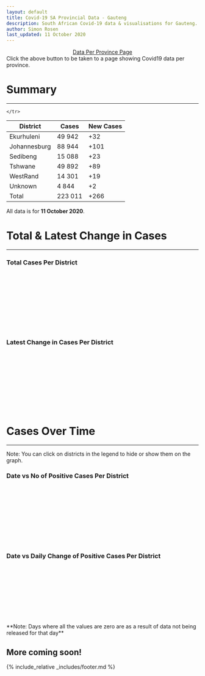 ```yaml
---
layout: default
title: Covid-19 SA Provincial Data - Gauteng
description: South African Covid-19 data & visualisations for Gauteng. <br>Contains data for confirmed cases, tests, recoveries, deaths & active cases.
author: Simon Rosen
last_updated: 11 October 2020
---
```

<center><a href="/provinces" class="btn alt_btn_col">Data Per Province Page</a></center> 
Click the above button to be taken to a page showing Covid19 data per province. 

# Summary
___

<table>
<thead>
	<tr class="header">
		<th>District</th>
		<th>Cases</th>
		<th>New Cases</th>

	</tr>
</thead>
<tbody>
	<tr>
		<td class="index" markdown="span">Ekurhuleni</td>
		<td  markdown="span">49 942</td>
		<td  markdown="span">+32</td>
	</tr>
	<tr>
		<td class="index" markdown="span">Johannesburg</td>
		<td  markdown="span">88 944</td>
		<td  markdown="span">+101</td>
	</tr>
	<tr>
		<td class="index" markdown="span">Sedibeng</td>
		<td  markdown="span">15 088</td>
		<td  markdown="span">+23</td>
	</tr>
	<tr>
		<td class="index" markdown="span">Tshwane</td>
		<td  markdown="span">49 892</td>
		<td  markdown="span">+89</td>
	</tr>
	<tr>
		<td class="index" markdown="span">WestRand</td>
		<td  markdown="span">14 301</td>
		<td  markdown="span">+19</td>
	</tr>
	<tr>
		<td class="index" markdown="span">Unknown</td>
		<td  markdown="span">4 844</td>
		<td  markdown="span">+2</td>
	</tr>
	<tr>
		<td class="index total" markdown="span">Total</td>
		<td class="total" markdown="span">223 011</td>
		<td class="total" markdown="span">+266</td>
	</tr>
</tbody>
</table>

All data is for **11 October 2020**.

# Total & Latest Change in Cases

___

### Total Cases Per District
<div class="iframeDiv" align="center">
    <iframe class="lazy pieChart" data-src="tot_cases_per_district_gp.html" scrolling="no" frameborder="0"></iframe>
</div>

### Latest Change in Cases Per District
<div class="iframeDiv" align="center">
    <iframe class="lazy pieChart" data-src="latest_change_cases_per_district_gp.html" scrolling="no" frameborder="0"></iframe>
</div>

# Cases Over Time

___
Note: You can click on districts in the legend to hide or show them on the graph.
### Date vs No of Positive Cases Per District
<div class="iframeDiv" align="center">
    <iframe class="lazy" data-src="date_vs_cases_per_district_gp.html" scrolling="no" frameborder="0"></iframe>
</div>

### Date vs Daily Change of Positive Cases Per District
<div class="iframeDiv" align="center">
    <iframe class="lazy" data-src="date_vs_daily_cases_per_district_gp.html" scrolling="no" frameborder="0"></iframe>
</div>
**Note: Days where all the values are zero are as a result of data not being released for that day**

## More coming soon!

{% include_relative _includes/footer.md %}